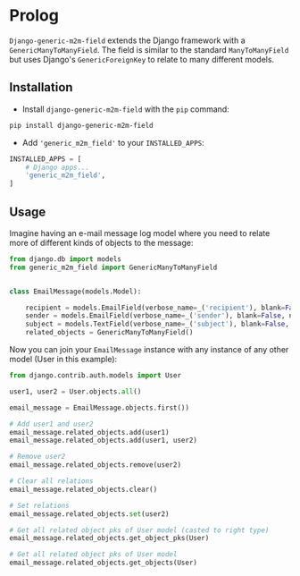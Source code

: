 Prolog
======

`Django-generic-m2m-field` extends the Django framework with a `GenericManyToManyField`. The field is similar to the standard `ManyToManyField` but uses Django's `GenericForeignKey` to relate to many different models.

Installation
------------

- Install `django-generic-m2m-field` with the `pip` command:

```bash
pip install django-generic-m2m-field
```

- Add `'generic_m2m_field'` to your `INSTALLED_APPS`:

```python
INSTALLED_APPS = [
    # Django apps...
    'generic_m2m_field',
]
```

Usage
-----
Imagine having an e-mail message log model where you need to relate more of different kinds of objects to the message:

```python
from django.db import models
from generic_m2m_field import GenericManyToManyField


class EmailMessage(models.Model):

    recipient = models.EmailField(verbose_name=_('recipient'), blank=False, null=False)
    sender = models.EmailField(verbose_name=_('sender'), blank=False, null=False)
    subject = models.TextField(verbose_name=_('subject'), blank=False, null=False)
    related_objects = GenericManyToManyField()

```

Now you can join your `EmailMessage` instance with any instance of any other model (User in this example):


```python
from django.contrib.auth.models import User

user1, user2 = User.objects.all()

email_message = EmailMessage.objects.first())

# Add user1 and user2
email_message.related_objects.add(user1)
email_message.related_objects.add(user1, user2)

# Remove user2
email_message.related_objects.remove(user2)

# Clear all relations
email_message.related_objects.clear()

# Set relations
email_message.related_objects.set(user2)

# Get all related object pks of User model (casted to right type)
email_message.related_objects.get_object_pks(User)

# Get all related object pks of User model
email_message.related_objects.get_objects(User)

```
